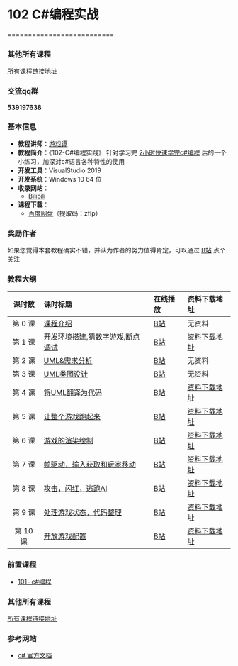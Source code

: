 # 102  C#编程实战

==========================

### 其他所有课程
[所有课程链接地址](https://github.com/GamesTan/GameDevelopTutorials)

### 交流qq群
  **539197638**

### 基本信息
- **教程讲师**：[游戏谭](https://space.bilibili.com/481436151)
- **教程简介**：《102-C#编程实践》 针对学习完 [2小时快速学完c#编程](https://www.bilibili.com/video/BV1sy4y1u7cw) 后的一个小练习，加深对c#语言各种特性的使用
- **开发工具**：VisualStudio 2019
- **开发系统**：Windows 10 64 位
- **收录网站**：
	- [Bilibili](https://www.bilibili.com/video/BV1Ew411o73C) 
- **课程下载**：
	- [百度网盘](https://pan.baidu.com/s/1f_GYjUuD5hB6rbwXQNbebQ )（提取码：zflp）

### 奖励作者
如果您觉得本套教程确实不错，并认为作者的努力值得肯定，可以通过 [B站](https://space.bilibili.com/481436151) 点个关注

### 教程大纲

| 课时数 | 课时标题 | 在线播放 |资料下载地址|
|:-----:|:--------|:-------|:-------|
|第 0 课|[课程介绍](Doc/Lecture01.md)|[B站](https://www.bilibili.com/video/BV1Ew411o73C?p=1)|无资料
|第 1 课|[开发环境搭建,猜数字游戏,断点调试](Doc/Lecture01.md)|[B站](https://www.bilibili.com/video/BV1Ew411o73C?p=2)|[资料下载地址](https://github.com/GamesTan/102_CSCodingTrain/archive/refs/tags/v0.0.4.zip)
|第 2 课|[UML&需求分析](Doc/Lecture03.md)|[B站](https://www.bilibili.com/video/BV1Ew411o73C?p=4)|无资料
|第 3 课|[UML类图设计](Doc/Lecture03.md)|[B站](https://www.bilibili.com/video/BV1Ew411o73C?p=5)|无资料
|第 4 课|[将UML翻译为代码](Doc/Lecture03.md)|[B站](https://www.bilibili.com/video/BV1Ew411o73C?p=6)|[资料下载地址](https://github.com/GamesTan/102_CSCodingTrain/archive/refs/tags/v0.0.4.zip) 
|第 5 课|[让整个游戏跑起来](Doc/Lecture03.md)|[B站](https://www.bilibili.com/video/BV1Ew411o73C?p=7)|[资料下载地址](https://github.com/GamesTan/102_CSCodingTrain/archive/refs/tags/v0.0.5.zip) 
|第 6 课|[游戏的渲染绘制](Doc/Lecture03.md)|[B站](https://www.bilibili.com/video/BV1Ew411o73C?p=8)|[资料下载地址](https://github.com/GamesTan/102_CSCodingTrain/archive/refs/tags/v0.0.6.zip) 
|第 7 课|[帧驱动，输入获取和玩家移动](Doc/Lecture03.md)|[B站](https://www.bilibili.com/video/BV1Ew411o73C?p=9)|[资料下载地址](https://github.com/GamesTan/102_CSCodingTrain/archive/refs/tags/v0.0.7.zip) 
|第 8 课|[攻击，闪红，逃跑AI](Doc/Lecture03.md)|[B站](https://www.bilibili.com/video/BV1Ew411o73C?p=10)|[资料下载地址](https://github.com/GamesTan/102_CSCodingTrain/archive/refs/tags/v0.0.8.zip) 
|第 9 课|[处理游戏状态，代码整理](Doc/Lecture03.md)|[B站](https://www.bilibili.com/video/BV1Ew411o73C?p=11)|[资料下载地址](https://github.com/GamesTan/102_CSCodingTrain/archive/refs/tags/v0.0.9.zip) 
|第 10 课|[开放游戏配置](Doc/Lecture03.md)|[B站](https://www.bilibili.com/video/BV1Ew411o73C?p=12)|[资料下载地址](https://github.com/GamesTan/102_CSCodingTrain/archive/refs/tags/v0.0.10.zip) 

### 前置课程
- [101- c#编程](https://github.com/GamesTan/GameDevelopTutorials/Readme/101.md)

### 其他所有课程
[所有课程链接地址](https://github.com/GamesTan/GameDevelopTutorials/README.md)

### 参考网站
- [c# 官方文档](https://docs.microsoft.com/zh-cn/dotnet/csharp/)
